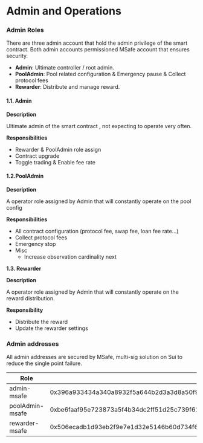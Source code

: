 # Admin and Operations

### Admin Roles

There are three admin account that hold the admin privilege of the smart contract. Both admin accounts permissioned MSafe account that ensures security.

* **Admin**: Ultimate controller / root admin.
* **PoolAdmin**: Pool related configuration & Emergency pause & Collect protocol fees
* **Rewarder**: Distribute and manage reward.

#### **1.1. Admin**

**Description**

Ultimate admin of the smart contract , not expecting to operate very often.

**Responsibilities**

* Rewarder & PoolAdmin role assign
* Contract upgrade
* Toggle trading & Enable fee rate

#### 1.2.PoolAdmin

**Description**

A operator role assigned by Admin that will constantly operate on the pool config

**Responsibilities**

* All contract configuration (protocol fee, swap fee, loan fee rate…)
* Collect protocol fees
* Emergency stop
* Misc
  * Increase observation cardinality next

**1.3. Rewarder**

**Description**

A operator role assigned by Admin that will constantly operate on the reward distribution.

**Responsibility**

* Distribute the reward
* Update the rewarder settings

### Admin addresses

All admin addresses are secured by MSafe, multi-sig solution on Sui to reduce the single point failure.&#x20;

| Role            |                                                                    |
| --------------- | ------------------------------------------------------------------ |
| admin-msafe     | 0x396a933434a340a8932f5a644b2d3a3d8a50f9297f2165eb9127219a06a741f6 |
| poolAdmin-msafe | 0xbe6faaf95e723873a5f4b34dc2ff51d25c739f618a39f53fd9a71b3d201c7aa8 |
| rewarder-msafe  | 0x506ecadb1d93eb2f9e7e1d32e5146b60d734f6d02bd763e8ec705ba00eaded30 |
